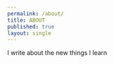 ```yaml
---
permalink: /about/
title: ABOUT
published: true
layout: single
---
```

I write about the new things I learn
